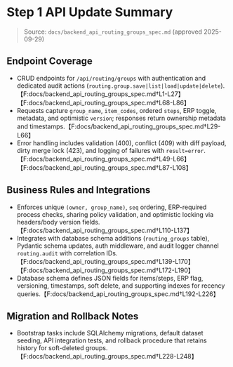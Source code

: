 # Step 1 API Update Summary

> Source: `docs/backend_api_routing_groups_spec.md` (approved 2025-09-29)

## Endpoint Coverage
- CRUD endpoints for `/api/routing/groups` with authentication and dedicated audit actions (`routing.group.save|list|load|update|delete`).【F:docs/backend_api_routing_groups_spec.md†L1-L27】【F:docs/backend_api_routing_groups_spec.md†L68-L86】
- Requests capture `group_name`, `item_codes`, ordered `steps`, ERP toggle, metadata, and optimistic `version`; responses return ownership metadata and timestamps.【F:docs/backend_api_routing_groups_spec.md†L29-L66】
- Error handling includes validation (400), conflict (409) with diff payload, dirty merge lock (423), and logging of failures with `result=error`.【F:docs/backend_api_routing_groups_spec.md†L49-L66】【F:docs/backend_api_routing_groups_spec.md†L87-L108】

## Business Rules and Integrations
- Enforces unique `(owner, group_name)`, `seq` ordering, ERP-required process checks, sharing policy validation, and optimistic locking via headers/body version fields.【F:docs/backend_api_routing_groups_spec.md†L110-L137】
- Integrates with database schema additions (`routing_groups` table), Pydantic schema updates, auth middleware, and audit logger channel `routing.audit` with correlation IDs.【F:docs/backend_api_routing_groups_spec.md†L139-L170】【F:docs/backend_api_routing_groups_spec.md†L172-L190】
- Database schema defines JSON fields for items/steps, ERP flag, versioning, timestamps, soft delete, and supporting indexes for recency queries.【F:docs/backend_api_routing_groups_spec.md†L192-L226】

## Migration and Rollback Notes
- Bootstrap tasks include SQLAlchemy migrations, default dataset seeding, API integration tests, and rollback procedure that retains history for soft-deleted groups.【F:docs/backend_api_routing_groups_spec.md†L228-L248】

